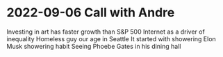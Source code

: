 # 2022-09-06 Call with Andre
Investing in art has faster growth than S&P 500
Internet as a driver of inequality
Homeless guy our age in Seattle
It started with showering
Elon Musk showering habit 
Seeing Phoebe Gates in his dining hall